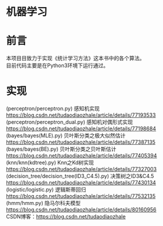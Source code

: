 # 机器学习
# 前言  
本项目目致力于实现《统计学习方法》这本书中的各个算法。  
目前代码主要是在Python3环境下运行通过。  
# 实现  
(perceptron/perceptron.py) 感知机实现  https://blog.csdn.net/tudaodiaozhale/article/details/77193533  
(perceptron/perceptron_dual.py) 感知机对偶形式实现 https://blog.csdn.net/tudaodiaozhale/article/details/77198684  
(bayes/bayes(MLE).py) 贝叶斯分类之极大似然估计 https://blog.csdn.net/tudaodiaozhale/article/details/77387135  
(bayes/bayes(BE).py) 贝叶斯分类之贝叶斯估计 https://blog.csdn.net/tudaodiaozhale/article/details/77405394  
(knn/knn(kdtree).py) Knn之Kd树实现 https://blog.csdn.net/tudaodiaozhale/article/details/77327003  
(decision_tree/decision_tree(ID3_C4.5).py) 决策树之ID3&C4.5 https://blog.csdn.net/tudaodiaozhale/article/details/77430134  
(logistic/logistic.py) 逻辑斯蒂回归 https://blog.csdn.net/tudaodiaozhale/article/details/77532135  
(hmm/hmm.py) 隐马尔科夫模型 https://blog.csdn.net/tudaodiaozhale/article/details/80160956  
CSDN博客：https://blog.csdn.net/tudaodiaozhale
